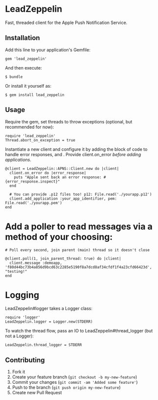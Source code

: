 # LeadZeppelin

Fast, threaded client for the Apple Push Notification Service.

## Installation

Add this line to your application's Gemfile:

    gem 'lead_zeppelin'

And then execute:

    $ bundle

Or install it yourself as:

    $ gem install lead_zeppelin

## Usage

Require the gem, set threads to throw exceptions (optional, but recommended for now):

    require 'lead_zeppelin'
    Thread.abort_on_exception = true
    
Instantiate a new client and configure it by adding the block of code to handle error responses, and . Provide client.on\_error _before adding applications_.

    @client = LeadZeppelin::APNS::Client.new do |client|
      client.on_error do |error_response|
        puts "Apple sent back an error response: #{error_response.inspect}"
      end
      
      # You can provide .p12 files too! p12: File.read('./yourapp.p12')
      client.add_application :your_app_identifier, pem: File.read('./yourapp.pem')
    end

# Add a poller to read messages via a method of your choosing:

    # Poll every second, join parent (main) thread so it doesn't close
    
    @client.poll(1, join_parent_thread: true) do |client|
      client.message :demoapp, 'f80d44bc73b4a856d9bcd63c2285e5190f8a7dcd8af34cfdf1f4a23cfd66423d', "testing!"
    end

# Logging

LeadZeppelin#logger takes a Logger class:

    require 'logger'
    LeadZeppelin.logger = Logger.new(STDERR)

To watch the thread flow, pass an IO to LeadZeppelin#thread_logger (but not a Logger):

    LeadZeppelin.thread_logger = STDERR

## Contributing

1. Fork it
2. Create your feature branch (`git checkout -b my-new-feature`)
3. Commit your changes (`git commit -am 'Added some feature'`)
4. Push to the branch (`git push origin my-new-feature`)
5. Create new Pull Request
